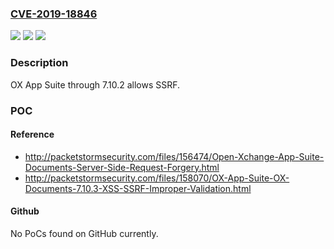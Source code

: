 ### [CVE-2019-18846](https://cve.mitre.org/cgi-bin/cvename.cgi?name=CVE-2019-18846)
![](https://img.shields.io/static/v1?label=Product&message=n%2Fa&color=blue)
![](https://img.shields.io/static/v1?label=Version&message=n%2Fa&color=blue)
![](https://img.shields.io/static/v1?label=Vulnerability&message=n%2Fa&color=brighgreen)

### Description

OX App Suite through 7.10.2 allows SSRF.

### POC

#### Reference
- http://packetstormsecurity.com/files/156474/Open-Xchange-App-Suite-Documents-Server-Side-Request-Forgery.html
- http://packetstormsecurity.com/files/158070/OX-App-Suite-OX-Documents-7.10.3-XSS-SSRF-Improper-Validation.html

#### Github
No PoCs found on GitHub currently.

